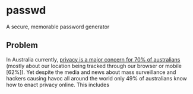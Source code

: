 # passwd
A secure, memorable password generator

## Problem

In Australia currently, [privacy is a major concern for 70% of australians](https://www.oaic.gov.au/engage-with-us/research/australian-community-attitudes-to-privacy-survey-2020-landing-page/2020-australian-community-attitudes-to-privacy-survey) (mostly about our location being tracked through our browser or mobile \[62%\]). Yet despite the media and news about mass surveillance and hackers causing havoc all around the world only 49% of australians know how to enact privacy online. This includes 
